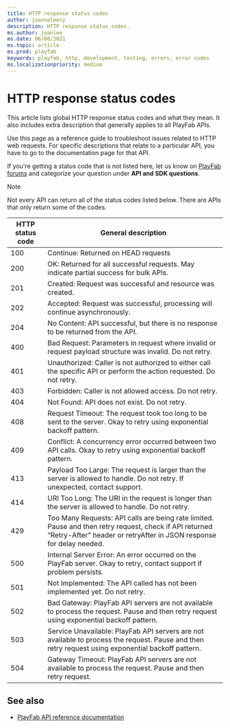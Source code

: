 ```yaml
---
title: HTTP response status codes
author: joannaleecy
description: HTTP response status codes.
ms.author: joanlee
ms.date: 06/08/2021
ms.topic: article
ms.prod: playfab
keywords: playfab, http, development, testing, errors, error codes
ms.localizationpriority: medium
---
```


# HTTP response status codes

This article lists global HTTP response status codes and what they mean. It also includes extra description that generally applies to all PlayFab APIs. 

Use this page as a reference guide to troubleshoot issues related to HTTP web requests. For specific descriptions that relate to a particular API, you have to go to the documentation page for that API.

If you're getting a status code that is not listed here, let us know on [PlayFab forums](https://community.playfab.com/index.html) and categorize your question under __API and SDK questions__.

> [!NOTE]
> Not every API can return all of the status codes listed below. There are APIs that only return some of the codes.

| HTTP status code   | General description |
|--------------------|---------------------|
| 100                | Continue: Returned on HEAD requests |
| 200                | OK: Returned for all successful requests. May indicate partial success for bulk APIs. |
| 201                | Created: Request was successful and resource was created. |
| 202                | Accepted: Request was successful, processing will continue asynchronously. |
| 204                | No Content: API successful, but there is no response to be returned from the API.|
| 400                | Bad Request: Parameters in request where invalid or request payload structure was invalid. Do not retry.|
| 401                | Unauthorized: Caller is not authorized to either call the specific API or perform the action requested. Do not retry.|
| 403                | Forbidden: Caller is not allowed access. Do not retry.|
| 404                | Not Found: API does not exist. Do not retry. |
| 408                | Request Timeout: The request took too long to be sent to the server. Okay to retry using exponential backoff pattern. |
| 409                | Conflict: A concurrency error occurred between two API calls. Okay to retry using exponential backoff pattern.|
| 413                | Payload Too Large: The request is larger than the server is allowed to handle. Do not retry. If unexpected, contact support.|
| 414                | URI Too Long: The URI in the request is longer than the server is allowed to handle. Do not retry.|
| 429                |Too Many Requests: API calls are being rate limited. Pause and then retry request, check if API returned “Retry-After” header or retryAfter in JSON response for delay needed. |
| 500                | Internal Server Error: An error occurred on the PlayFab server. Okay to retry, contact support if problem persists.|
| 501                | Not Implemented: The API called has not been implemented yet. Do not retry.|
| 502                | Bad Gateway: PlayFab API servers are not available to process the request. Pause and then retry request using exponential backoff pattern. |
| 503                | Service Unavailable: PlayFab API servers are not available to process the request. Pause and then retry request using exponential backoff pattern.|
| 504                | Gateway Timeout: PlayFab API servers are not available to process the request. Pause and then retry request.|

## See also

* [PlayFab API reference documentation](https://docs.microsoft.com/rest/api/playfab/admin/account-management/banusers)

